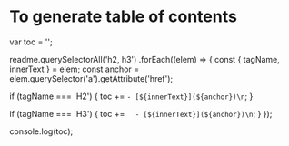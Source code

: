 # To generate table of contents

var toc = '';

readme.querySelectorAll('h2, h3')
.forEach((elem) => {
  const { tagName, innerText } = elem;
  const anchor = elem.querySelector('a').getAttribute('href');

  if (tagName === 'H2') {
    toc += `- [${innerText}](${anchor})\n`;
  }

  if (tagName === 'H3') {
    toc += `  - [${innerText}](${anchor})\n`;
  }
});

console.log(toc);
